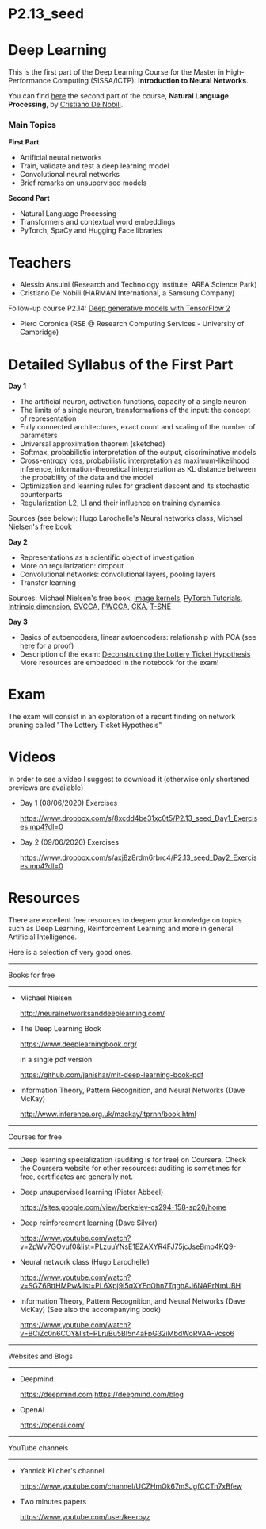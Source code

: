 # P2.13_seed 

# Deep Learning

This is the first part of the Deep Learning Course for the Master in High-Performance Computing (SISSA/ICTP):
**Introduction to Neural Networks**.

You can find [here](https://github.com/denocris/MHPC-Natural-Language-Processing-Lectures-2020) the second part of the course, **Natural Language Processing**, by [Cristiano De Nobili](https://denocris.com/).


### Main Topics

**First Part**

- Artificial neural networks
- Train, validate and test a deep learning model
- Convolutional neural networks
- Brief remarks on unsupervised models

**Second Part**

- Natural Language Processing
- Transformers and contextual word embeddings
- PyTorch, SpaCy and Hugging Face libraries

# Teachers

- Alessio Ansuini (Research and Technology Institute, AREA Science Park)
- Cristiano De Nobili (HARMAN International, a Samsung Company)

Follow-up course P2.14: [Deep generative models with TensorFlow 2](https://gitlab.developers.cam.ac.uk/pc620/dl_course)

- Piero Coronica (RSE @ Research Computing Services - University of Cambridge)

# Detailed Syllabus of the First Part

**Day 1**

- The artificial neuron, activation functions, capacity of a single neuron
- The limits of a single neuron, transformations of the input: the concept of 
representation
- Fully connected architectures, exact count and scaling of the number of parameters
- Universal approximation theorem (sketched)
- Softmax, probabilistic interpretation of the output, discriminative models
- Cross-entropy loss, probabilistic interpretation as maximum-likelihood inference,
information-theoretical interpretation as KL distance between the probability of 
the data and the model
- Optimization and learning rules for gradient descent and its stochastic counterparts 
- Regularization L2, L1 and their influence on training dynamics


Sources (see below): Hugo Larochelle's Neural networks class, Michael Nielsen's free book


**Day 2** 

- Representations as a scientific object of investigation
- More on regularization: dropout
- Convolutional networks: convolutional layers, pooling layers
- Transfer learning

Sources: Michael Nielsen's free book, [image kernels](https://setosa.io/ev/image-kernels/), [PyTorch Tutorials](https://pytorch.org/tutorials/), [Intrinsic dimension](https://www.nature.com/articles/s41598-017-11873-y), [SVCCA](https://arxiv.org/abs/1706.05806), [PWCCA](https://arxiv.org/abs/1806.05759), [CKA](https://arxiv.org/abs/1905.00414),
[T-SNE](https://distill.pub/2016/misread-tsne/)

**Day 3**

- Basics of autoencoders, linear autoencoders: relationship with PCA (see [here](https://www.youtube.com/watch?v=xq-I0Rl8mt0) for a proof)
- Description of the exam: [Deconstructing the Lottery Ticket Hypothesis](https://eng.uber.com/deconstructing-lottery-tickets/)
  More resources are embedded in the notebook for the exam!


# Exam

The exam will consist in an exploration of a recent finding on network pruning
called "The Lottery Ticket Hypothesis"

# Videos

In order to see a video I suggest to download it (otherwise only shortened previews are available)

- Day 1 (08/06/2020) Exercises 

  https://www.dropbox.com/s/8xcdd4be31xc0t5/P2.13_seed_Day1_Exercises.mp4?dl=0
  
- Day 2 (09/06/2020) Exercises
   
  https://www.dropbox.com/s/axj8z8rdm6rbrc4/P2.13_seed_Day2_Exercises.mp4?dl=0
  

# Resources

There are excellent free resources to deepen your knowledge
on topics such as Deep Learning, Reinforcement Learning and more
in general Artificial Intelligence.

Here is a selection of very good ones.


*******************************************************************
Books for free
*******************************************************************

- Michael Nielsen

  http://neuralnetworksanddeeplearning.com/


- The Deep Learning Book

  https://www.deeplearningbook.org/

  in a single pdf version

  https://github.com/janishar/mit-deep-learning-book-pdf
  
- Information Theory, Pattern Recognition, and Neural Networks (Dave McKay)

  http://www.inference.org.uk/mackay/itprnn/book.html



*******************************************************************
Courses for free
*******************************************************************

- Deep learning specialization (auditing is for free)
  on Coursera.
  Check the Coursera website for other resources: auditing
  is sometimes for free, certificates are generally not.

- Deep unsupervised learning (Pieter Abbeel)

  https://sites.google.com/view/berkeley-cs294-158-sp20/home

- Deep reinforcement learning (Dave Silver)

  https://www.youtube.com/watch?v=2pWv7GOvuf0&list=PLzuuYNsE1EZAXYR4FJ75jcJseBmo4KQ9-

- Neural network class (Hugo Larochelle)

  https://www.youtube.com/watch?v=SGZ6BttHMPw&list=PL6Xpj9I5qXYEcOhn7TqghAJ6NAPrNmUBH
  
  
- Information Theory, Pattern Recognition, and Neural Networks (Dave McKay)
  (See also the accompanying book)

  https://www.youtube.com/watch?v=BCiZc0n6COY&list=PLruBu5BI5n4aFpG32iMbdWoRVAA-Vcso6


*******************************************************************
Websites and Blogs
*******************************************************************

- Deepmind

  https://deepmind.com
  https://deepmind.com/blog


- OpenAI

  https://openai.com/


*******************************************************************
YouTube channels
*******************************************************************

- Yannick Kilcher's channel

  https://www.youtube.com/channel/UCZHmQk67mSJgfCCTn7xBfew


- Two minutes papers

  https://www.youtube.com/user/keeroyz
